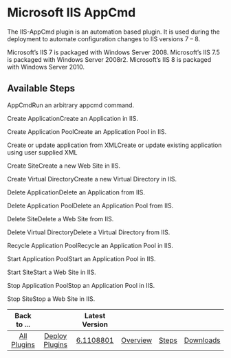 
Microsoft IIS AppCmd
====================


The IIS-AppCmd plugin is an automation based plugin. It is used during the deployment to automate configuration changes to IIS versions 7 – 8.


Microsoft’s IIS 7 is packaged with Windows Server 2008. Microsoft’s IIS 7.5 is packaged with Windows Server 2008r2. Microsoft’s IIS 8 is packaged with Windows Server 2010.



Available Steps
---------------


AppCmdRun an arbitrary appcmd command.


Create ApplicationCreate an Application in IIS.


Create Application PoolCreate an Application Pool in IIS.


Create or update application from XMLCreate or update existing application using user supplied XML


Create SiteCreate a new Web Site in IIS.


Create Virtual DirectoryCreate a new Virtual Directory in IIS.


Delete ApplicationDelete an Application from IIS.


Delete Application PoolDelete an Application Pool from IIS.


Delete SiteDelete a Web Site from IIS.


Delete Virtual DirectoryDelete a Virtual Directory from IIS.


Recycle Application PoolRecycle an Application Pool in IIS.


Start Application PoolStart an Application Pool in IIS.


Start SiteStart a Web Site in IIS.


Stop Application PoolStop an Application Pool in IIS.


Stop SiteStop a Web Site in IIS.





|Back to ...||Latest Version||||
| :---: | :---: | :---: | :---: | :---: | :---: |
|[All Plugins](../../index.md)|[Deploy Plugins](../README.md)|[6.1108801](https://raw.githubusercontent.com/UrbanCode/IBM-UCD-PLUGINS/main/files/IIS-AppCmd/IIS-AppCmd-6.1108801.zip)|[Overview](overview.md)|[Steps](steps.md)|[Downloads](downloads.md)|
